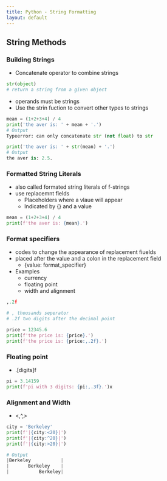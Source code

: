 ```yaml
---
title: Python - String Formatting
layout: default
---
```


## String Methods

### Building Strings

* Concatenate operator to combine strings

```python
str(object)
# return a string from a given object
```

* operands must be strings
* Use the strin fuction to convert other types to strings

```python
mean = (1+2+3+4) / 4
print('the aver is: ' + mean + '.')
# Output 
Typeerror: can only concatenate str (not float) to str

print('the aver is: ' + str(mean) + '.')
# Output 
the aver is: 2.5.
```

### Formatted String Literals

* also called formated string literals of f-strings
* use replacemnt fields
  * Placeholders where a vlaue will appear
  * Indicated by {} and a value

```python
mean = (1+2+3+4) / 4
print(f'the aver is: {mean}.')
```

### Format specifiers

* codes to change the appearance of replacement fiuelds
* placed after the value and a colon in the replacement field
  * {value: format_specifier}
* Examples
  * currency
  * floating point
  * width and alignment

```python
,.2f

# , thousands seperator
# .2f two digits after the decimal point
```

```python
price = 12345.6
print(f'the price is: {price}.')
print(f'the price is: {price:,.2f}.')
```

### Floating point

* .[digits]f

```python
pi = 3.14159
print(f'pi with 3 digits: {pi:,.3f}.')x 
```

### Alignment and Width

* <,^,>

```python
city = 'Berkeley'
print(f'|{city:<20}|')
print(f'|{city:^20}|')
print(f'|{city:>20}|')

# Output
|Berkeley           |
|       Berkeley    |
|           Berkeley|
```
